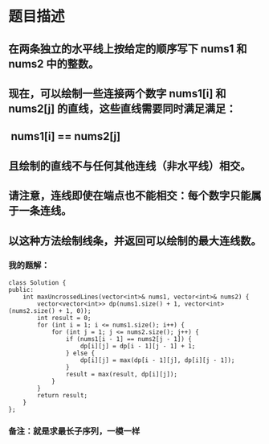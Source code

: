 # 题目描述
## 在两条独立的水平线上按给定的顺序写下 nums1 和 nums2 中的整数。
## 现在，可以绘制一些连接两个数字 nums1[i] 和 nums2[j] 的直线，这些直线需要同时满足满足：
##  nums1[i] == nums2[j]
## 且绘制的直线不与任何其他连线（非水平线）相交。
## 请注意，连线即使在端点也不能相交：每个数字只能属于一条连线。
## 以这种方法绘制线条，并返回可以绘制的最大连线数。
### 我的题解：
```
class Solution {
public:
    int maxUncrossedLines(vector<int>& nums1, vector<int>& nums2) {
        vector<vector<int>> dp(nums1.size() + 1, vector<int>(nums2.size() + 1, 0));
        int result = 0;
        for (int i = 1; i <= nums1.size(); i++) {
            for (int j = 1; j <= nums2.size(); j++) {
                if (nums1[i - 1] == nums2[j - 1]) {
                    dp[i][j] = dp[i - 1][j - 1] + 1;
                } else {
                    dp[i][j] = max(dp[i - 1][j], dp[i][j - 1]);
                }
                result = max(result, dp[i][j]);
            }
        }
        return result;
    }
};
```
### **备注**：就是求最长子序列，一模一样